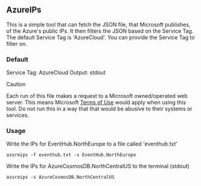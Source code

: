 ## AzureIPs

This is a simple tool that can fetch the JSON file, that Microsoft publishes, of the Azure's public IPs.  It then filters the JSON based on the Service Tag. The default Service Tag is 'AzureCloud'. You can provide the Service Tag to filter on. 

### Default
Service Tag: AzureCloud
Output: stdout

> [!CAUTION]
> Each run of this file makes a request to a Microsoft owned/operated web server. This means Microsoft [Terms of Use](https://www.microsoft.com/en-us/legal/terms-of-use) would apply when using this tool. Do not run this in a way that that would be abusive to their systems or services.  

### Usage
Write the IPs for EventHub.NorthEurope to a file called 'eventhub.txt'

`azureips -f eventhub.txt -s EventHub.NorthEurope`

Write the IPs for AzureCosmosDB.NorthCentralUS to the terminal (stdout) 

`azureips -s AzureCosmosDB.NorthCentralUS`